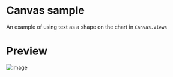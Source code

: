 # Canvas sample
An example of using text as a shape on the chart in `Canvas.Views`

# Preview

![image](https://user-images.githubusercontent.com/5140879/162577402-d8302023-652d-4c24-aa9f-fba940fd45c7.png)
